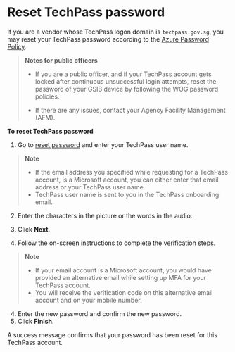 # Reset TechPass password

If you are a vendor whose TechPass logon domain is ```techpass.gov.sg```, you may reset your TechPass password according to the [Azure Password Policy](https://learn.microsoft.com/en-us/azure/active-directory/authentication/concept-sspr-policy#administrator-password-policy-differences).

>**Notes for public officers**
>
>- If you are a public officer, and if your TechPass account gets locked after continuous unsuccessful login attempts, reset the password of your GSIB device by following the WOG password policies. 
>
>- If there are any issues, contact your Agency Facility Management (AFM).

**To reset TechPass password**

1. Go to [reset password](https://passwordreset.microsoftonline.com/) and  enter your TechPass user name.

> **Note**
>- If the email address you specified while requesting for a TechPass account, is a Microsoft account, you can either enter that email address or your TechPass user name.
>- TechPass user name is sent to you in the TechPass onboarding email.

2. Enter the characters in the picture or the words in the audio.

3. Click **Next**.

4. Follow the on-screen instructions to complete the verification steps. 

>**Note**
>- If your email account is a Microsoft account, you would have provided an alternative email while setting up MFA for your TechPass account.
>- You will receive the verification code on this alternative email account and on your mobile number.

4. Enter the new password and confirm the new password.
5. Click **Finish**.

A success message confirms that your password has been reset for this TechPass account.


